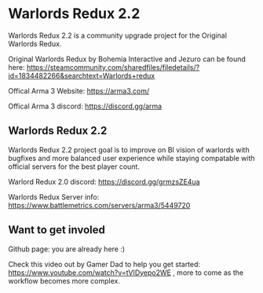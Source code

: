 
# Warlords Redux 2.2
Warlords Redux 2.2 is a community upgrade project for the Original Warlords Redux. 

Original Warlords Redux by Bohemia Interactive and Jezuro can be found here:
https://steamcommunity.com/sharedfiles/filedetails/?id=1834482266&searchtext=Warlords+redux

Offical Arma 3 Website: https://arma3.com/

Offical Arma 3 discord:  https://discord.gg/arma

## Warlords Redux 2.2 

Warlords Redux 2.2 project goal is to improve on BI vision of warlords with bugfixes and more balanced user experience while staying compatable with official servers for the best player count.

Warlord Redux 2.0 discord: https://discord.gg/grmzsZE4ua

Warlords Redux Server info: https://www.battlemetrics.com/servers/arma3/5449720

## Want to get involed  

Github page: you are already here :)

Check this video out by Gamer Dad to help you get started: https://www.youtube.com/watch?v=tVIDyepo2WE , more to come as the workflow becomes more complex.
